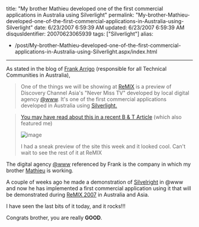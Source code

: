 title: "My brother Mathieu developed one of the first commercial applications in Australia using Silverlight"
permalink: "My-brother-Mathieu-developed-one-of-the-first-commercial-applications-in-Australia-using-Silverlight"
date: 6/23/2007 6:59:39 AM
updated: 6/23/2007 6:59:39 AM
disqusIdentifier: 20070623065939
tags: ["Silverlight"]
alias:
 - /post/My-brother-Mathieu-developed-one-of-the-first-commercial-applications-in-Australia-using-Silverlight.aspx/index.html
---
As stated in the blog of [Frank Arrigo](http://blogs.msdn.com/frankarr/) (responsible for all Technical Communities in Australia),

> One of the things we will be showing at [ReMIX](http://microsoft.com/australia/remix07) is a preview of Discovery Channel Asia's "Never Miss TV" developed by local digital agency [@www](http://www.atwww.com.au/). It's one of the first commercial applications developed in Australia using [Silverlight.](http://www.silverlight.net/)
<!-- more -->
> 
> [You may have read about this in a recent B & T Article](http://blogs.msdn.com/frankarr/archive/2007/05/30/spreading-the-word-about-silverlight-to-bandt.aspx) (which also featured me)
> 
> ![image](http://blogs.msdn.com/blogfiles/frankarr/WindowsLiveWriter/DiscoveryChannelAsiaNeverMissTVtobeprevi_F01C/image_1.png)
> 
> I had a sneak preview of the site this week and it looked cool. Can't wait to see the rest of it at ReMIX

The digital agency [@www](http://www.atwww.com.au/) referenced by Frank is the company in which my brother [Mathieu](http://www.techheadbrothers.com/Auteurs.aspx?Id=337eb7bf-2bba-417c-be9d-20488ba6732a) is working. 

A couple of weeks ago he made a demonstration of [Silvelright](http://www.silverlight.net/) in @www and now he has implemented a first commercial application using it that will be demonstrated during [ReMIX 2007](http://www.microsoft.com/australia/remix07/) in Australia and Asia. 

I have seen the last bits of it today, and it rocks!!! 

Congrats brother, you are really **GOOD**.
